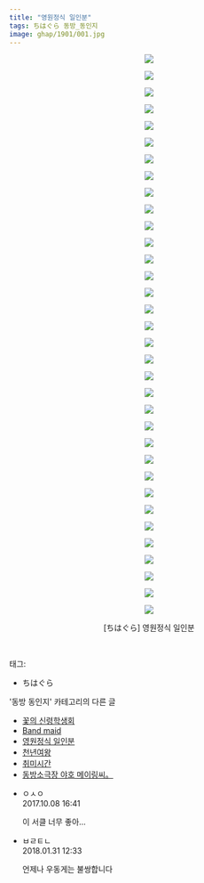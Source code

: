 ```yaml
---
title: "영원정식 일인분"
tags: ちはぐら 동방_동인지
image: ghap/1901/001.jpg
---
```

<div class="article">
<p style="text-align: center; clear: none; float: none;"><img src="{{ site.nasurl }}/ghap/1901/001.jpg"/></p>
<p style="text-align: center; clear: none; float: none;"><img src="{{ site.nasurl }}/ghap/1901/002.jpg"/></p>
<p style="text-align: center; clear: none; float: none;"><img src="{{ site.nasurl }}/ghap/1901/003.jpg"/></p>
<p style="text-align: center; clear: none; float: none;"><img src="{{ site.nasurl }}/ghap/1901/004.jpg"/></p>
<p style="text-align: center; clear: none; float: none;"><img src="{{ site.nasurl }}/ghap/1901/005.jpg"/></p>
<p style="text-align: center; clear: none; float: none;"><img src="{{ site.nasurl }}/ghap/1901/006.jpg"/></p>
<p style="text-align: center; clear: none; float: none;"><img src="{{ site.nasurl }}/ghap/1901/007.jpg"/></p>
<p style="text-align: center; clear: none; float: none;"><img src="{{ site.nasurl }}/ghap/1901/008.jpg"/></p>
<p style="text-align: center; clear: none; float: none;"><img src="{{ site.nasurl }}/ghap/1901/009.jpg"/></p>
<p style="text-align: center; clear: none; float: none;"><img src="{{ site.nasurl }}/ghap/1901/010.jpg"/></p>
<p style="text-align: center; clear: none; float: none;"><img src="{{ site.nasurl }}/ghap/1901/011.jpg"/></p>
<p style="text-align: center; clear: none; float: none;"><img src="{{ site.nasurl }}/ghap/1901/012.jpg"/></p>
<p style="text-align: center; clear: none; float: none;"><img src="{{ site.nasurl }}/ghap/1901/013.jpg"/></p>
<p style="text-align: center; clear: none; float: none;"><img src="{{ site.nasurl }}/ghap/1901/014.jpg"/></p>
<p style="text-align: center; clear: none; float: none;"><img src="{{ site.nasurl }}/ghap/1901/015.jpg"/></p>
<p style="text-align: center; clear: none; float: none;"><img src="{{ site.nasurl }}/ghap/1901/016.jpg"/></p>
<p style="text-align: center; clear: none; float: none;"><img src="{{ site.nasurl }}/ghap/1901/017.jpg"/></p>
<p style="text-align: center; clear: none; float: none;"><img src="{{ site.nasurl }}/ghap/1901/018.jpg"/></p>
<p style="text-align: center; clear: none; float: none;"><img src="{{ site.nasurl }}/ghap/1901/019.jpg"/></p>
<p style="text-align: center; clear: none; float: none;"><img src="{{ site.nasurl }}/ghap/1901/020.jpg"/></p>
<p style="text-align: center; clear: none; float: none;"><img src="{{ site.nasurl }}/ghap/1901/021.jpg"/></p>
<p style="text-align: center; clear: none; float: none;"><img src="{{ site.nasurl }}/ghap/1901/022.jpg"/></p>
<p style="text-align: center; clear: none; float: none;"><img src="{{ site.nasurl }}/ghap/1901/023.jpg"/></p>
<p style="text-align: center; clear: none; float: none;"><img src="{{ site.nasurl }}/ghap/1901/024.jpg"/></p>
<p style="text-align: center; clear: none; float: none;"><img src="{{ site.nasurl }}/ghap/1901/025.jpg"/></p>
<p style="text-align: center; clear: none; float: none;"><img src="{{ site.nasurl }}/ghap/1901/026.jpg"/></p>
<p style="text-align: center; clear: none; float: none;"><img src="{{ site.nasurl }}/ghap/1901/027.jpg"/></p>
<p style="text-align: center; clear: none; float: none;"><img src="{{ site.nasurl }}/ghap/1901/028.jpg"/></p>
<p style="text-align: center; clear: none; float: none;"><img src="{{ site.nasurl }}/ghap/1901/029.jpg"/></p>
<p style="text-align: center; clear: none; float: none;"><img src="{{ site.nasurl }}/ghap/1901/030.jpg"/></p>
<p style="text-align: center; clear: none; float: none;"><img src="{{ site.nasurl }}/ghap/1901/031.jpg"/></p>
<p style="text-align: center; clear: none; float: none;"><img src="{{ site.nasurl }}/ghap/1901/032.jpg"/></p>
<p style="text-align: center; clear: none; float: none;"><img src="{{ site.nasurl }}/ghap/1901/033.jpg"/></p>
<p style="text-align: center; clear: none; float: none;"><img src="{{ site.nasurl }}/ghap/1901/034.jpg"/></p>
<p style="text-align: center; clear: none; float: none;">[ちはぐら] 영원정식 일인분</p>
<p><br/></p>
</div><div class="tagTrail">
<p>태그: </p>
<ul>
<li>ちはぐら</li>
</ul>
</div><div class="another">
<p>'동방 동인지' 카테고리의 다른 글</p>
<ul>
<li><a href="/2016-08-29-ghap_1903">꽃의 신령학생회</a></li>
<li><a href="/2016-08-29-ghap_1902">Band maid</a></li>
<li><a href="/2016-08-29-ghap_1901">영원정식 일인분</a></li>
<li><a href="/2016-08-29-ghap_1900">천년여왕</a></li>
<li><a href="/2016-08-29-ghap_1899">취미시간</a></li>
<li><a href="/2016-08-29-ghap_1898">동방소극장 야호 메이링씨。</a></li>
</ul>
</div><div class="cb_module cb_fluid">
<div class="cb_wrt cb_profile">
<div class="comment">
<ul>
<li class="cb_thumb_off" id="comment15100530">
<div class="cb_comment_area">
<div class="cb_info_area">
<div class="cb_section">
<span class="cb_nick_name">ㅇㅅㅇ</span>
</div>
<div class="cb_section">
<span class="cb_date">2017.10.08 16:41 </span>
</div>
</div>
<div class="cb_dsc_comment">
<p class="cb_dsc">
											이 서클 너무 좋아...
										</p>
</div>
</div></li>
<li class="cb_thumb_off" id="comment15187763">
<div class="cb_comment_area">
<div class="cb_info_area">
<div class="cb_section">
<span class="cb_nick_name">ㅂㄹㅌㄴ</span>
</div>
<div class="cb_section">
<span class="cb_date">2018.01.31 12:33 </span>
</div>
</div>
<div class="cb_dsc_comment">
<p class="cb_dsc">
											언제나 우동게는 불쌍합니다
										</p>
</div>
</div></li>
</ul>
</div>
</div><!-- commentList close -->
</div>
<br/>
<p id="refer"></p>
<br/>
